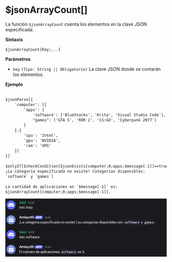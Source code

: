 
# $jsonArrayCount[]
La función `$jsonArrayCount` cuenta los elementos en la clave JSON especificada.  

**Sintaxis**  
```plaintext
$jsonArrayCount[Key;...]
```

**Parámetros**  
- `key` `(Tipo: String || Obligatorio)` La clave JSON donde se contarán los elementos.  

**Ejemplo**  
```plaintext

$jsonParse[{
    'computer': [{
        'apps': {
            'software': ['BlueStacks', 'Krita', 'Visual Studio Code'],
            "games": ['GTA 5', 'RDR 2', 'CS:GO', 'Cyberpunk 2077']
        }
    },{
        'cpu': 'Intel',
        'gpu': 'NVIDIA',
        'ram': 'XPG'
    }]
}]

$onlyIf[$checkCondition[$jsonExists[computer;0;apps;$message[-1]]==true];¡La categoría especificada no existe! Categorías disponibles: `software` y `games`]

La cantidad de aplicaciones en `$message[-1]` es: $jsonArrayCount[computer;0;apps;$message[-1]].
```  

![alt text](image-53.png)
